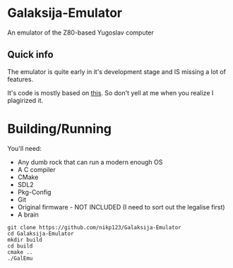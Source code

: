 # Galaksija-Emulator
An emulator of the Z80-based Yugoslav computer

## Quick info
The emulator is quite early in it's development stage and IS missing a lot of features.

It's code is mostly based on [this](https://emulator.galaksija.org/). So don't yell at me when you realize I plagirized it.

# Building/Running
You'll need:
 * Any dumb rock that can run a modern enough OS
 * A C compiler
 * CMake
 * SDL2
 * Pkg-Config
 * Git
 * Original firmware - NOT INCLUDED (I need to sort out the legalise first)
 * A brain
 
```
git clone https://github.com/nikp123/Galaksija-Emulator
cd Galaksija-Emulator
mkdir build
cd build
cmake ..
./GalEmu
```
